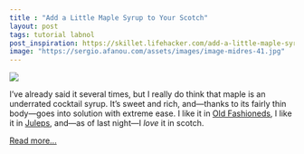 ```yaml
---
title : "Add a Little Maple Syrup to Your Scotch"
layout: post
tags: tutorial labnol
post_inspiration: https://skillet.lifehacker.com/add-a-little-maple-syrup-to-your-scotch-1846601906
image: "https://sergio.afanou.com/assets/images/image-midres-41.jpg"
---
```


<img src="https://i.kinja-img.com/gawker-media/image/upload/s--9gcB7SIR--/c_fit,fl_progressive,q_80,w_636/stsd4apaqogprlreqwh0.jpg" /><p>I’ve already said it several times, but I really do think that maple is an underrated cocktail syrup. It’s sweet and rich, and—thanks to its fairly thin body—goes into solution with extreme ease. I like it in <a href="https://skillet.lifehacker.com/3-ingredient-happy-hour-a-maple-old-fashioned-1823051491">Old Fashioneds</a>, I like it in <a href="https://skillet.lifehacker.com/your-mint-julep-needs-maple-syrup-1846508175">Juleps</a>, and—as of  last night—I <em>love</em> it in scotch.</p><p><a href="https://skillet.lifehacker.com/add-a-little-maple-syrup-to-your-scotch-1846601906">Read more...</a></p>